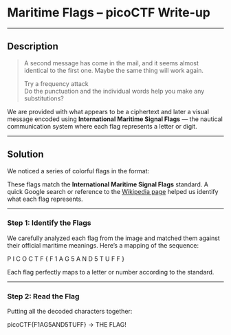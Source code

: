 # Maritime Flags – picoCTF Write-up

---

## Description

> A second message has come in the mail, and it seems almost identical to the first one. Maybe the same thing will work again.  
>
> Try a frequency attack  
> Do the punctuation and the individual words help you make any substitutions?

We are provided with what appears to be a ciphertext and later a visual message encoded using **International Maritime Signal Flags** — the nautical communication system where each flag represents a letter or digit.

---

## Solution

We noticed a series of colorful flags in the format:


These flags match the **International Maritime Signal Flags** standard. A quick Google search or reference to the [Wikipedia page](https://en.wikipedia.org/wiki/International_maritime_signal_flags) helped us identify what each flag represents.

---

### Step 1: Identify the Flags

We carefully analyzed each flag from the image and matched them against their official maritime meanings. Here’s a mapping of the sequence:

P I C O C T F { F 1 A G 5 A N D 5 T U F F }


Each flag perfectly maps to a letter or number according to the standard.

---

### Step 2: Read the Flag

Putting all the decoded characters together:

picoCTF{F1AG5AND5TUFF} -> THE FLAG!